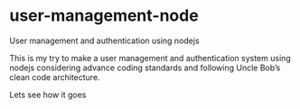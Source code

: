 # user-management-node
User management and authentication using nodejs

This is my try to make a user management and authentication system using nodejs considering advance coding standards and following Uncle Bob’s clean code architecture.

Lets see how it goes
